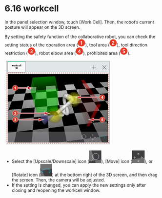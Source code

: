 # 6.16 workcell

In the panel selection window, touch \[Work Cell\]. Then, the robot’s current posture will appear on the 3D screen.

By setting the safety function of the collaborative robot, you can check the setting status of the operation area \(![](../.gitbook/assets/c1.png)\), tool area \(![](../.gitbook/assets/c2.png)\), tool direction restriction \(![](../.gitbook/assets/c3.png)\), robot elbow area \(![](../.gitbook/assets/c4.png)\), prohibited area \(![](../.gitbook/assets/c5.png)\).



![Figure 47 Work Cell Monitoring](../.gitbook/assets/image%20%28422%29.png)

* Select the \[Upscale/Downscale\] icon \(![](../.gitbook/assets/wc-zoom.png)\), \[Move\] icon \(![](../.gitbook/assets/wc-pan.png)\), or \[Rotate\] icon \(![](../.gitbook/assets/wc-rotate.png)\) at the bottom right of the 3D screen, and then drag the screen. Then, the camera will be adjusted.
* If the setting is changed, you can apply the new settings only after closing and reopening the workcell window.





